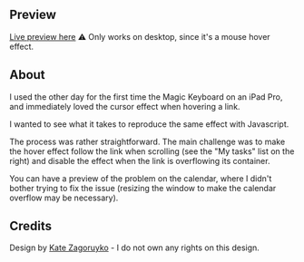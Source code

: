 ## Preview
[Live preview here](https://orasq.github.io/ipad-mouseover-effect/)
⚠️ Only works on desktop, since it's a mouse hover effect.

## About
I used the other day for the first time the Magic Keyboard on an iPad Pro, and immediately loved the cursor effect when hovering a link.

I wanted to see what it takes to reproduce the same effect with Javascript.

The process was rather straightforward. The main challenge was to make the hover effect follow the link when scrolling (see the "My tasks" list on the right) and disable the effect when the link is overflowing its container.

You can have a preview of the problem on the calendar, where I didn't bother trying to fix the issue (resizing the window to make the calendar overflow may be necessary).

## Credits
Design by [Kate Zagoruyko](https://dribbble.com/shots/14832717-Website-for-freelancers) - I do not own any rights on this design.
